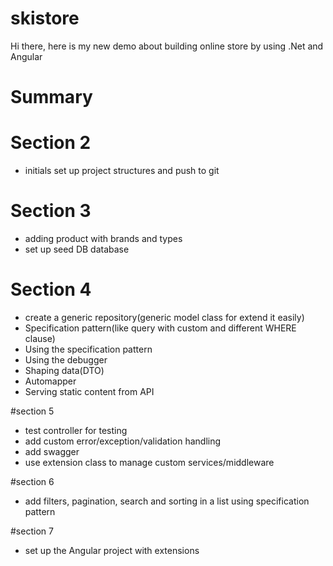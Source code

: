 # skistore

Hi there, here is my new demo about building online store by using .Net and Angular

# Summary

# Section 2
 - initials set up project structures and push to git

# Section 3
- adding product with brands and types
- set up seed DB database

# Section 4
- create a generic repository(generic model class for extend it easily)
- Specification pattern(like query with custom and different WHERE clause)
- Using the specification pattern
- Using the debugger
- Shaping data(DTO)
- Automapper
- Serving static content from API

#section 5
- test controller for testing
- add custom error/exception/validation handling
- add swagger
- use extension class to manage custom services/middleware

#section 6
- add filters, pagination, search and sorting in a list using specification pattern

#section 7
- set up the Angular project with extensions